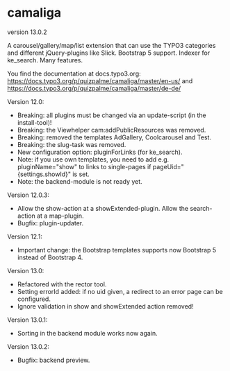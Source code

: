 # camaliga

version 13.0.2

A carousel/gallery/map/list extension that can use the TYPO3 categories and different jQuery-plugins like Slick. 
Bootstrap 5 support. Indexer for ke_search. Many features.

You find the documentation at docs.typo3.org:
https://docs.typo3.org/p/quizpalme/camaliga/master/en-us/
and
https://docs.typo3.org/p/quizpalme/camaliga/master/de-de/


Version 12.0:
- Breaking: all plugins must be changed via an update-script (in the install-tool)!
- Breaking: the Viewhelper cam:addPublicResources was removed.
- Breaking: removed the templates AdGallery, Coolcarousel and Test.
- Breaking: the slug-task was removed.
- New configuration option: pluginForLinks (for ke_search).
- Note: if you use own templates, you need to add e.g. pluginName="show" to links to single-pages if pageUid="{settings.showId}" is set.
- Note: the backend-module is not ready yet.

Version 12.0.3:
- Allow the show-action at a showExtended-plugin. Allow the search-action at a map-plugin.
- Bugfix: plugin-updater.

Version 12.1:
- Important change: the Bootstrap templates supports now Bootstrap 5 instead of Bootstrap 4.

Version 13.0:
- Refactored with the rector tool.
- Setting errorId added: if no uid given, a redirect to an error page can be configured.
- Ignore validation in show and showExtended action removed!

Version 13.0.1:
- Sorting in the backend module works now again.

Version 13.0.2:
- Bugfix: backend preview.
